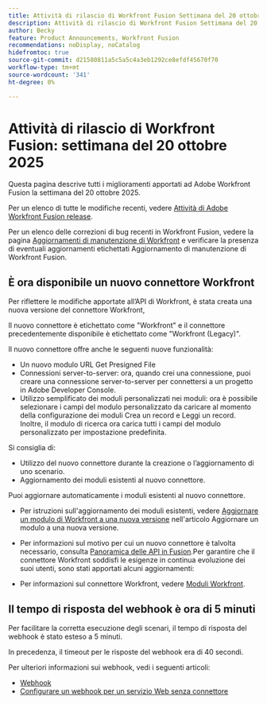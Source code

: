```yaml
---
title: Attività di rilascio di Workfront Fusion Settimana del 20 ottobre 2025
description: Attività di rilascio di Workfront Fusion Settimana del 20 ottobre 2025
author: Becky
feature: Product Announcements, Workfront Fusion
recommendations: noDisplay, noCatalog
hidefromtoc: true
source-git-commit: d21580811a5c5a5c4a3eb1292ce8efdf45670f70
workflow-type: tm+mt
source-wordcount: '341'
ht-degree: 0%

---
```


# Attività di rilascio di Workfront Fusion: settimana del 20 ottobre 2025

Questa pagina descrive tutti i miglioramenti apportati ad Adobe Workfront Fusion la settimana del 20 ottobre 2025.

Per un elenco di tutte le modifiche recenti, vedere [Attività di Adobe Workfront Fusion release](/help/workfront-fusion/fusion-product-releases/fusion-release-activity.md).

Per un elenco delle correzioni di bug recenti in Workfront Fusion, vedere la pagina [Aggiornamenti di manutenzione di Workfront](https://experienceleague.adobe.com/en/docs/workfront-known-issues/releases/current-updates) e verificare la presenza di eventuali aggiornamenti etichettati Aggiornamento di manutenzione di Workfront Fusion.


## È ora disponibile un nuovo connettore Workfront

Per riflettere le modifiche apportate all’API di Workfront, è stata creata una nuova versione del connettore Workfront,

Il nuovo connettore è etichettato come &quot;Workfront&quot; e il connettore precedentemente disponibile è etichettato come &quot;Workfront (Legacy)&quot;.

Il nuovo connettore offre anche le seguenti nuove funzionalità:

* Un nuovo modulo URL Get Presigned File
* Connessioni server-to-server: ora, quando crei una connessione, puoi creare una connessione server-to-server per connettersi a un progetto in Adobe Developer Console.
* Utilizzo semplificato dei moduli personalizzati nei moduli: ora è possibile selezionare i campi del modulo personalizzato da caricare al momento della configurazione dei moduli Crea un record e Leggi un record. Inoltre, il modulo di ricerca ora carica tutti i campi del modulo personalizzato per impostazione predefinita.

Si consiglia di:

* Utilizzo del nuovo connettore durante la creazione o l’aggiornamento di uno scenario.
* Aggiornamento dei moduli esistenti al nuovo connettore.

Puoi aggiornare automaticamente i moduli esistenti al nuovo connettore.

* Per istruzioni sull&#39;aggiornamento dei moduli esistenti, vedere [Aggiornare un modulo di Workfront a una nuova versione](/help/workfront-fusion/manage-scenarios/update-module-to-new-version.md) nell&#39;articolo Aggiornare un modulo a una nuova versione.

* Per informazioni sul motivo per cui un nuovo connettore è talvolta necessario, consulta [Panoramica delle API in Fusion](/help/workfront-fusion/get-started-with-fusion/understand-fusion/api-overview.md).Per garantire che il connettore Workfront soddisfi le esigenze in continua evoluzione dei suoi utenti, sono stati apportati alcuni aggiornamenti:

* Per informazioni sul connettore Workfront, vedere [Moduli Workfront](/help/workfront-fusion/references/apps-and-modules/adobe-connectors/workfront-modules.md).




## Il tempo di risposta del webhook è ora di 5 minuti

Per facilitare la corretta esecuzione degli scenari, il tempo di risposta del webhook è stato esteso a 5 minuti.

In precedenza, il timeout per le risposte del webhook era di 40 secondi.

Per ulteriori informazioni sui webhook, vedi i seguenti articoli:

* [Webhook](/help/workfront-fusion/references/apps-and-modules/universal-connectors/webhooks-updated.md)
* [Configurare un webhook per un servizio Web senza connettore](/help/workfront-fusion/create-scenarios/add-modules/receive-a-webhook-from-a-web-service.md)



